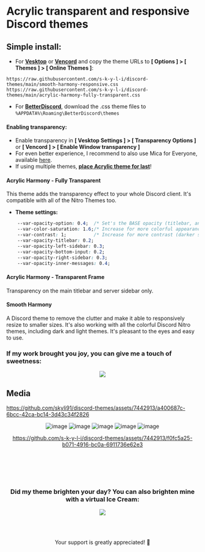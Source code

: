

# Acrylic transparent and responsive Discord themes 

## Simple install:

- For [**Vesktop**](https://github.com/Vencord/Vesktop/releases) or [**Vencord**](https://vencord.dev/download/) and copy the theme URLs to **[ Options ] > [ Themes ] > [ Online Themes ]**:

```
https://raw.githubusercontent.com/s-k-y-l-i/discord-themes/main/smooth-harmony-responsive.css
https://raw.githubusercontent.com/s-k-y-l-i/discord-themes/main/acrylic-harmony-fully-transparent.css
```
- For [**BetterDiscord**](https://betterdiscord.app/), download the .css theme files to `%APPDATA%\Roaming\BetterDiscord\themes`
#### Enabling transparency:
 - Enable transparency in **[ Vesktop Settings ] > [ Transparency Options ]** <br>
   or **[ Vencord ] > [ Enable Window transparency ]**
 - For even better experience, I recommend to also use Mica for Everyone, available [here](https://github.com/MicaForEveryone/MicaForEveryone/releases).
 - If using multiple themes, <u>**place Acrylic theme for last**</u>!

#### Acrylic Harmony - Fully Transparent
This theme adds the transparency effect to your whole Discord client. It's compatible with all of the Nitro Themes too.<br>
 - **Theme settings:**
```css
    --var-opacity-option: 0.4;  /* Set's the BASE opacity (titlebar, and the server bar) */
    --var-color-saturation: 1.6;/* Increase for more colorful appearance*/
    --var-contrast: 1;          /* Increase for more contrast (darker shadows) */
    --var-opacity-titlebar: 0.2; 
    --var-opacity-left-sidebar: 0.3;
    --var-opacity-bottom-input: 0.2;
    --var-opacity-right-sidebar: 0.3;
    --var-opacity-inner-messages: 0.4; 
```

#### Acrylic Harmony - Transparent Frame
Transparency on the main titlebar and server sidebar only.

#### Smooth Harmony
A Discord theme to remove the clutter and make it able to responsively resize to smaller sizes. It's also working with all the colorful Discord Nitro themes, including dark and light themes. It's pleasant to the eyes and easy to use.

### If my work brought you joy, you can give me a touch of sweetness:
<div align="center">
<a href="https://www.buymeacoffee.com/skyli">
  <img src="https://img.buymeacoffee.com/button-api/?text=Buy me an Ice Cream&emoji=🍧&slug=skyli&button_colour=FFB1BB&font_colour=ffffff&font_family=Poppins&outline_colour=000000&coffee_colour=FFDD00" />
</a>
</div>

## Media

https://github.com/skyli91/discord-themes/assets/7442913/a400687c-6bcc-42ca-bc14-3d43c34f2826

<div align="center">

![image](https://github.com/s-k-y-l-i/discord-themes/assets/7442913/d9044f6c-f952-40fb-8a6b-6d2168170a78)
![image](https://github.com/s-k-y-l-i/discord-themes/assets/7442913/87a160be-04e7-442a-819b-ede76075318d)
![image](https://github.com/skyli91/discord-themes/assets/7442913/cb7faaea-5cdd-4671-854b-cecdd743b160)
![image](https://github.com/s-k-y-l-i/discord-themes/assets/7442913/e1a0bc3e-c9d5-470e-adbd-f9f393f4951c)
![image](https://github.com/s-k-y-l-i/discord-themes/assets/7442913/16c0c052-c4bc-4fec-afaa-a4ddc57823ad)

https://github.com/s-k-y-l-i/discord-themes/assets/7442913/f0fc5a25-b071-4916-bc0a-6911736e62e3

<br><br><br><br>

### Did my theme brighten your day? You can also brighten mine with a virtual Ice Cream:

<a href="https://www.buymeacoffee.com/skyli">
  <img src="https://img.buymeacoffee.com/button-api/?text=Buy me an Ice Cream&emoji=🍧&slug=skyli&button_colour=FFB1BB&font_colour=ffffff&font_family=Poppins&outline_colour=000000&coffee_colour=FFDD00" />
</a>

<br><br>

Your support is greatly appreciated! 🌟
</div>
<br><br><br>
